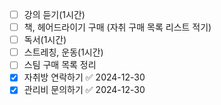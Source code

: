 - [ ] 강의 듣기(1시간)
- [ ] 책, 헤어드라이기 구매 (자취 구매 목록 리스트 적기)
- [ ] 독서(1시간)
- [ ] 스트레칭, 운동(1시간)
- [ ] 스팀 구매 목록 정리
- [x] 자취방 연락하기 ✅ 2024-12-30
- [x] 관리비 문의하기 ✅ 2024-12-30
